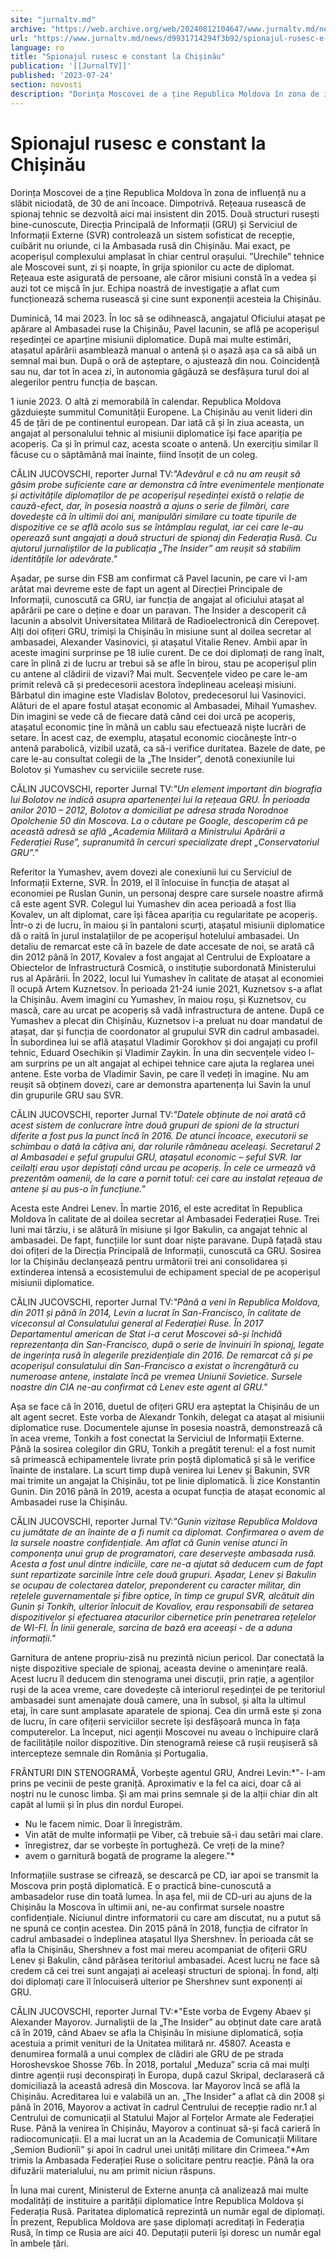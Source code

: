 ```yaml
---
site: "jurnaltv.md"
archive: "https://web.archive.org/web/20240812104647/www.jurnaltv.md/news/d9931714294f3b92/spionajul-rusesc-e-"
url: "https://www.jurnaltv.md/news/d9931714294f3b92/spionajul-rusesc-e-"
language: ro
title: "Spionajul rusesc e constant la Chișinău"
publication: '[[JurnalTV]]'
published: '2023-07-24'
section: novosti
description: "Dorința Moscovei de a ține Republica Moldova în zona de influență nu a slăbit niciodată, de 30 de ani încoace. Dimpotrivă. Rețeaua rusească de spionaj tehnic se dezvoltă aici mai insistent din 2015. Două structuri rusești bine-cunoscute, Direcția Principală de Informații (GRU) și Serviciul de Informații Externe (SVR) controlează un sistem sofisticat de recepție, cuibărit nu oriunde, ci la Ambasada rusă din Chișinău. Mai exact, pe acoperișul complexului amplasat în chiar centrul orașului. ”Urechile” tehnice ale Moscovei sunt, zi și noapte, în grija spionilor cu acte de diplomat. Rețeaua este asigurată de persoane, ale căror misiuni constă în a vedea și auzi tot ce mișcă în jur. Echipa noastră de investigație a aflat cum funcționează schema rusească și cine sunt exponenții acesteia la Chișinău."
---
```


# Spionajul rusesc e constant la Chișinău

Dorința Moscovei de a ține Republica Moldova în zona de influență nu a slăbit niciodată, de 30 de ani încoace. Dimpotrivă. Rețeaua rusească de spionaj tehnic se dezvoltă aici mai insistent din 2015. Două structuri rusești bine-cunoscute, Direcția Principală de Informații (GRU) și Serviciul de Informații Externe (SVR) controlează un sistem sofisticat de recepție, cuibărit nu oriunde, ci la Ambasada rusă din Chișinău. Mai exact, pe acoperișul complexului amplasat în chiar centrul orașului. ”Urechile” tehnice ale Moscovei sunt, zi și noapte, în grija spionilor cu acte de diplomat. Rețeaua este asigurată de persoane, ale căror misiuni constă în a vedea și auzi tot ce mișcă în jur. Echipa noastră de investigație a aflat cum funcționează schema rusească și cine sunt exponenții acesteia la Chișinău.

Duminică, 14 mai 2023. În loc să se odihnească, angajatul Oficiului atașat pe apărare al Ambasadei ruse la Chișinău, Pavel Iacunin, se află pe acoperișul reședinței ce aparține misiunii diplomatice. După mai multe estimări, atașatul apărării asamblează manual o antenă și o așază așa ca să aibă un semnal mai bun. După o oră de așteptare, o ajustează din nou. Coincidență sau nu, dar tot în acea zi, în autonomia găgăuză se desfășura turul doi al alegerilor pentru funcția de bașcan.

1 iunie 2023. O altă zi memorabilă în calendar. Republica Moldova găzduiește summitul Comunității Europene. La Chișinău au venit lideri din 45 de țări de pe continentul european. Dar iată că și în ziua aceasta, un angajat al personalului tehnic al misiunii diplomatice își face apariția pe acoperiș. Ca și în primul caz, acesta scoate o antenă. Un exercițiu similar îl făcuse cu o săptămână mai înainte, fiind însoțit de un coleg.

CĂLIN JUCOVSCHI, reporter Jurnal TV:*"Adevărul e că nu am reușit să găsim probe suficiente care ar demonstra că între evenimentele menționate și activitățile diplomaților de pe acoperișul reședinței există o relație de cauză-efect, dar, în posesia noastră a ajuns o serie de filmări, care dovedește că în ultimii doi ani, manipulări similare cu toate tipurile de dispozitive ce se află acolo sus se întâmplau regulat, iar cei care le-au operează sunt angajați a două structuri de spionaj din Federația Rusă. Cu ajutorul jurnaliștilor de la publicația „The Insider” am reușit să stabilim identitățile lor adevărate."*

Așadar, pe surse din FSB am confirmat că Pavel Iacunin, pe care vi l-am arătat mai devreme este de fapt un agent al Direcției Principale de Informații, cunoscută ca GRU, iar funcția de angajat al oficiului atașat al apărării pe care o deține e doar un paravan. The Insider a descoperit că Iacunin a absolvit Universitatea Militară de Radioelectronică din Cerepoveț. Alți doi ofițeri GRU, trimiși la Chișinău în misiune sunt al doilea secretar al ambasadei, Alexander Vasinovici, și atașatul Vitalie Renev. Ambii apar în aceste imagini surprinse pe 18 iulie curent. De ce doi diplomați de rang înalt, care în plină zi de lucru ar trebui să se afle în birou, stau pe acoperișul plin cu antene al clădirii de vizavi? Mai mult. Secvențele video pe care le-am primit relevă că și predecesorii acestora îndeplineau aceleași misiuni. Bărbatul din imagine este Vladislav Bolotov, predecesorul lui Vasinovici. Alături de el apare fostul atașat economic al Ambasadei, Mihail Yumashev. Din imagini se vede că de fiecare dată când cei doi urcă pe acoperiș, atașatul economic ține în mână un cablu sau efectuează niște lucrări de setare. În acest caz, de exemplu, atașatul economic ciocănește într-o antenă parabolică, vizibil uzată, ca să-i verifice duritatea. Bazele de date, pe care le-au consultat colegii de la „The Insider”, denotă conexiunile lui Bolotov și Yumashev cu serviciile secrete ruse.

CĂLIN JUCOVSCHI, reporter Jurnal TV:*"Un element important din biografia lui Bolotov ne indică asupra apartenenței lui la rețeaua GRU. În perioada anilor 2010 – 2012, Bolotov a domiciliat pe adresa strada Norodnoe Opolchenie 50 din Moscova. La o căutare pe Google, descoperim că pe această adresă se află „Academia Militară a Ministrului Apărării a Federației Ruse”, supranumită în cercuri specializate drept „Conservatoriul GRU”."*

Referitor la Yumashev, avem dovezi ale conexiunii lui cu Serviciul de Informații Externe, SVR. În 2019, el îl înlocuise în funcția de atașat al economiei pe Ruslan Gunin, un personaj despre care sursele noastre afirmă că este agent SVR. Colegul lui Yumashev din acea perioadă a fost Ilia Kovalev, un alt diplomat, care își făcea apariția cu regularitate pe acoperiș. Într-o zi de lucru, în maiou și în pantaloni scurți, atașatul misiunii diplomatice dă o raită în jurul instalațiilor de pe acoperișul hotelului ambasadei. Un detaliu de remarcat este că în bazele de date accesate de noi, se arată că din 2012 până în 2017, Kovalev a fost angajat al Centrului de Exploatare a Obiectelor de Infrastructură Cosmică, o instituție subordonată Ministerului rus al Apărării. În 2022, locul lui Yumashev în calitate de atașat al economiei îl ocupă Artem Kuznetsov. În perioada 21-24 iunie 2021, Kuznetsov s-a aflat la Chișinău. Avem imagini cu Yumashev, în maiou roșu, și Kuznetsov, cu mască, care au urcat pe acoperiș să vadă infrastructura de antene. După ce Yumashev a plecat din Chișinău, Kuznetsov i-a preluat nu doar mandatul de atașat, dar și funcția de coordonator al grupului SVR din cadrul ambasadei. În subordinea lui se află atașatul Vladimir Gorokhov și doi angajați cu profil tehnic, Eduard Osechikin și Vladimir Zaykin. În una din secvențele video l-am surprins pe un alt angajat al echipei tehnice care ajuta la reglarea unei antene. Este vorba de Vladimir Savin, pe care îl vedeți în imagine. Nu am reușit să obținem dovezi, care ar demonstra apartenența lui Savin la unul din grupurile GRU sau SVR.

CĂLIN JUCOVSCHI, reporter Jurnal TV:*"Datele obținute de noi arată că acest sistem de conlucrare între două grupuri de spioni de la structuri diferite a fost pus la punct înсă în 2016. De atunci încoace, executorii se schimbau o dată la câțiva ani, dar rolurile rămâneau aceleași. Secretarul 2 al Ambasadei e șeful grupului GRU, atașatul economic – șeful SVR. Iar ceilalți erau ușor depistați când urcau pe acoperiș. În cele ce urmează vă prezentăm oamenii, de la care a pornit totul: cei care au instalat rețeaua de antene și au pus-o în funcțiune."*

Acesta este Andrei Lenev. În martie 2016, el este acreditat în Republica Moldova în calitate de al doilea secretar al Ambasadei Federației Ruse. Trei luni mai târziu, i se alătură în misiune și Igor Bakulin, ca angajat tehnic al ambasadei. De fapt, funcțiile lor sunt doar niște paravane. După fațadă stau doi ofițeri de la Direcția Principală de Informații, cunoscută ca GRU. Sosirea lor la Chișinău declanșează pentru următorii trei ani consolidarea și extinderea intensă a ecosistemului de echipament special de pe acoperișul misiunii diplomatice.

CĂLIN JUCOVSCHI, reporter Jurnal TV:*"Până a veni în Republica Moldova, din 2011 și până în 2014, Levin a lucrat în San-Francisco, în calitate de viceconsul al Consulatului general al Federației Ruse. În 2017 Departamentul american de Stat i-a cerut Moscovei să-și închidă reprezentanța din San-Francisco, după o serie de învinuiri în spionaj, legate de ingerința rusă în alegerile prezidențiale din 2016. De remarcat că și pe acoperișul consulatului din San-Francisco a existat o încrengătură cu numeroase antene, instalate încă pe vremea Uniunii Sovietice. Sursele noastre din CIA ne-au confirmat că Lenev este agent al GRU."*

Așa se face că în 2016, duetul de ofițeri GRU era așteptat la Chișinău de un alt agent secret. Este vorba de Alexandr Tonkih, delegat ca atașat al misiunii diplomatice ruse. Documentele ajunse în posesia noastră, demonstrează că în acea vreme, Tonkih a fost conectat la Serviciul de Informații Externe. Până la sosirea colegilor din GRU, Tonkih a pregătit terenul: el a fost numit să primească echipamentele livrate prin poștă diplomatică și să le verifice înainte de instalare. La scurt timp după venirea lui Lenev și Bakunin, SVR mai trimite un angajat la Chișinău, tot pe linie diplomatică. Îi zice Konstantin Gunin. Din 2016 până în 2019, acesta a ocupat funcția de atașat economic al Ambasadei ruse la Chișinău.

CĂLIN JUCOVSCHI, reporter Jurnal TV:*"Gunin vizitase Republica Moldova cu jumătate de an înainte de a fi numit ca diplomat. Confirmarea o avem de la sursele noastre confidențiale. Am aflat că Gunin venise atunci în componența unui grup de programatori, care deservește ambasada rusă. Acesta a fost unul dintre indiciile, care ne-a ajutat să deducem cum de fapt sunt repartizate sarcinile între cele două grupuri. Așadar, Lenev și Bakulin se ocupau de colectarea datelor, preponderent cu caracter militar, din rețelele guvernamentale și fibre optice, în timp ce grupul SVR, alcătuit din Gunin și Tonkih, ulterior înlocuit de Kovaliov, erau responsabili de setarea dispozitivelor și efectuarea atacurilor cibernetice prin penetrarea rețelelor de WI-FI. În linii generale, sarcina de bază era aceeași - de a aduna informații."*

Garnitura de antene propriu-zisă nu prezintă niciun pericol. Dar conectată la niște dispozitive speciale de spionaj, aceasta devine o amenințare reală. Acest lucru îl deducem din stenograma unei discuții, prin rație, a agenților ruși de la acea vreme, care dovedește că interiorul reședinței de pe teritoriul ambasadei sunt amenajate două camere, una în subsol, și alta la ultimul etaj, în care sunt amplasate aparatele de spionaj. Cea din urmă este și zona de lucru, în care ofițerii serviciilor secrete își desfășoară munca în fața computerelor. La început, nici agenții Moscovei nu aveau o închipuire clară de facilitățile noilor dispozitive. Din stenogramă reiese că rușii reușiseră să intercepteze semnale din România și Portugalia.

FRÂNTURI DIN STENOGRAMĂ, Vorbește agentul GRU, Andrei Levin:*"- I-am prins pe vecinii de peste graniță. Aproximativ e la fel ca aici, doar că ai noștri nu le cunosc limba. Și am mai prins semnale și de la alții chiar din alt capăt al lumii și în plus din nordul Europei.
- Nu le facem nimic. Doar îi înregistrăm.
- Vin atât de multe informații pe Viber, că trebuie să-i dau setări mai clare.
- înregistrez, dar se vorbește în portugheză. Ce vreți de la mine?
- avem o garnitură bogată de programe la alegere."*

Informațiile sustrase se cifrează, se descarcă pe CD, iar apoi se transmit la Moscova prin poștă diplomatică. E o practică bine-cunoscută a ambasadelor ruse din toată lumea. În așa fel, mii de CD-uri au ajuns de la Chișinău la Moscova în ultimii ani, ne-au confirmat sursele noastre confidențiale. Niciunul dintre informatorii cu care am discutat, nu a putut să ne spună ce conțin acestea. Din 2015 până în 2018, funcția de cifrator în cadrul ambasadei o îndeplinea atașatul Ilya Shershnev. În perioada cât se afla la Chișinău, Shershnev a fost mai mereu acompaniat de ofițerii GRU Lenev și Bakulin, când părăsea teritoriul ambasadei. Acest lucru ne face să credem că cei trei sunt angajați ai aceleași structuri de spionaj. În fond, alți doi diplomați care îl înlocuiseră ulterior pe Shershnev sunt exponenți ai GRU.

CĂLIN JUCOVSCHI, reporter Jurnal TV:*"Este vorba de Evgeny Abaev și Alexander Mayorov. Jurnaliștii de la „The Insider” au obținut date care arată că în 2019, când Abaev se afla la Chișinău în misiune diplomatică, soția acestuia a primit venituri de la Unitatea militară nr. 45807. Aceasta e denumirea formală a unui complex de clădiri ale GRU de pe strada Horoshevskoe Shosse 76b. În 2018, portalul „Meduza” scria că mai mulți dintre agenții ruși deconspirați în Europa, după cazul Skripal, declaraseră că domiciliază la această adresă din Moscova. Iar Mayorov încă se află la Chișinău. Acreditarea lui e valabilă un an. „The Insider” a aflat că din 2008 și până în 2016, Mayorov a activat în cadrul Centrului de recepție radio nr.1 al Centrului de comunicații al Statului Major al Forțelor Armate ale Federației Ruse. Până la venirea în Chișinău, Mayorov a continuat să-și facă carieră în radiocomunicații. El a mai lucrat un an la Academia de Comunicații Militare „Semion Budionîi” și apoi în cadrul unei unități militare din Crimeea."*Am trimis la Ambasada Federației Ruse o solicitare pentru reacție. Până la ora difuzării materialului, nu am primit niciun răspuns.

În luna mai curent, Ministerul de Externe anunța că analizează mai multe modalități de instituire a parității diplomatice între Republica Moldova și Federația Rusă. Paritatea diplomatică reprezintă un număr egal de diplomați. În prezent, Republica Moldova are șase diplomați acreditați în Federația Rusă, în timp ce Rusia are aici 40. Deputații puterii își doresc un număr egal în ambele țări.